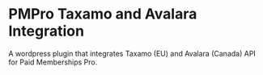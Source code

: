 # PMPro Taxamo and Avalara Integration
A wordpress plugin that integrates Taxamo (EU) and Avalara (Canada) API for Paid Memberships Pro.
